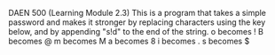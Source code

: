 DAEN 500 (Learning Module 2.3)
This is a program that takes a simple password and makes it stronger by replacing characters using the key below, and by appending "s!d" to the end of the string.
o becomes !
B becomes @
m becomes M
a becomes 8
i becomes .
s becomes $
